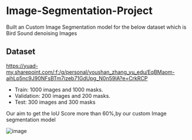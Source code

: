 # Image-Segmentation-Project

Built an Custom Image Segmentation model for the below dataset which is Bird Sound denoising Images 

## Dataset
https://yuad-my.sharepoint.com/:f:/g/personal/youshan_zhang_yu_edu/EqBMaom-aihLp5nc9J90NFsBTm7izeb71GdUpg_N0n59lA?e=CrkRCP

+ Train: 1000 images and 1000 masks.
+ Validation: 200 images and 200 masks.
+ Test: 300 images and 300 masks

Our aim to get the IoU Score more than 60%,by our custom Image segmentation model

![image](https://github.com/user-attachments/assets/a5f4a69a-d931-4bd2-aaa0-49550708d984)

